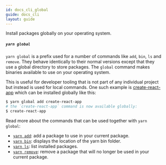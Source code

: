 ```yaml
---
id: docs_cli_global
guide: docs_cli
layout: guide
---
```


<p class="lead">Install packages globally on your operating system.</p>

##### `yarn global` <a class="toc" id="toc-yarn-global" href="#toc-yarn-global"></a>

`yarn global` is a prefix used for a number of commands like `add`, `bin`, `ls` and `remove`. They behave identically to their normal versions except that they use a global directory to store packages. The `global` command makes binaries available to use on your operating system.

This is useful for developer tooling that is not part of any individual project but instead is used for local commands. One such example is [create-react-app](https://github.com/facebookincubator/create-react-app) which can be installed globally like this:

```sh
$ yarn global add create-react-app
# the `create-react-app` command is now available globally:
$ create-react-app
````

Read more about the commands that can be used together with `yarn global`:

- [`yarn add`](./add): add a package to use in your current package.
- [`yarn bin`](./bin): displays the location of the yarn bin folder.
- [`yarn ls`](./ls): list installed packages.
- [`yarn remove`](./remove): remove a package that will no longer be used in your current package.
